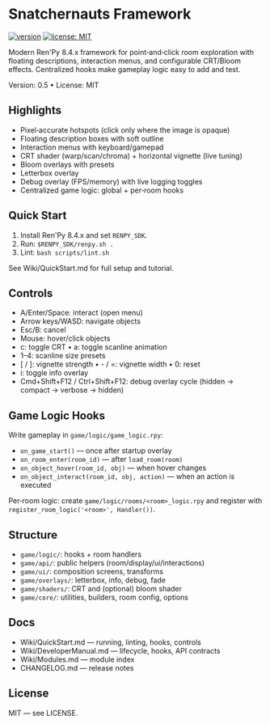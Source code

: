 # Snatchernauts Framework

[![version](https://img.shields.io/badge/version-0.5-blue)](CHANGELOG.md)
[![license: MIT](https://img.shields.io/badge/license-MIT-green)](LICENSE)

Modern Ren'Py 8.4.x framework for point‑and‑click room exploration with floating descriptions, interaction menus, and configurable CRT/Bloom effects. Centralized hooks make gameplay logic easy to add and test.

Version: 0.5 • License: MIT

## Highlights
- Pixel‑accurate hotspots (click only where the image is opaque)
- Floating description boxes with soft outline
- Interaction menus with keyboard/gamepad
- CRT shader (warp/scan/chroma) + horizontal vignette (live tuning)
- Bloom overlays with presets
- Letterbox overlay
- Debug overlay (FPS/memory) with live logging toggles
- Centralized game logic: global + per‑room hooks

## Quick Start
1) Install Ren'Py 8.4.x and set `RENPY_SDK`.
2) Run: `$RENPY_SDK/renpy.sh .`
3) Lint: `bash scripts/lint.sh`

See Wiki/QuickStart.md for full setup and tutorial.

## Controls
- A/Enter/Space: interact (open menu)
- Arrow keys/WASD: navigate objects
- Esc/B: cancel
- Mouse: hover/click objects
- c: toggle CRT • a: toggle scanline animation
- 1–4: scanline size presets
- [ / ]: vignette strength • - / =: vignette width • 0: reset
- i: toggle info overlay
- Cmd+Shift+F12 / Ctrl+Shift+F12: debug overlay cycle (hidden → compact → verbose → hidden)

## Game Logic Hooks
Write gameplay in `game/logic/game_logic.rpy`:
- `on_game_start()` — once after startup overlay
- `on_room_enter(room_id)` — after `load_room(room)`
- `on_object_hover(room_id, obj)` — when hover changes
- `on_object_interact(room_id, obj, action)` — when an action is executed

Per‑room logic: create `game/logic/rooms/<room>_logic.rpy` and register with `register_room_logic('<room>', Handler())`.

## Structure
- `game/logic/`: hooks + room handlers
- `game/api/`: public helpers (room/display/ui/interactions)
- `game/ui/`: composition screens, transforms
- `game/overlays/`: letterbox, info, debug, fade
- `game/shaders/`: CRT and (optional) bloom shader
- `game/core/`: utilities, builders, room config, options

## Docs
- Wiki/QuickStart.md — running, linting, hooks, controls
- Wiki/DeveloperManual.md — lifecycle, hooks, API contracts
- Wiki/Modules.md — module index
- CHANGELOG.md — release notes

## License
MIT — see LICENSE.
